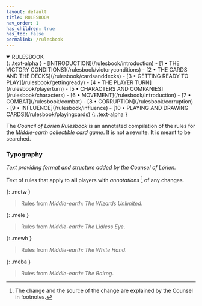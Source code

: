 ```yaml
---
layout: default
title: RULESBOOK
nav_order: 1
has_children: true
has_toc: false
permalink: /rulesbook
---
```


<details open markdown="block">
  <summary>
   RULESBOOK
  </summary>
  {: .text-alpha }
 - [INTRODUCTION](/rulesbook/introduction)
 - [1 • THE VICTORY CONDITIONS](/rulesbook/victoryconditions)
 - [2 • THE CARDS AND THE DECKS](/rulesbook/cardsanddecks)
 - [3 • GETTING READY TO PLAY](/rulesbook/gettingready)
 - [4 • THE PLAYER TURN](/rulesbook/playerturn)
 - [5 • CHARACTERS AND COMPANIES](/rulesbook/characters)
 - [6 • MOVEMENT](/rulesbook/introduction)
 - [7 • COMBAT](/rulesbook/combat)
 - [8 • CORRUPTION](/rulesbook/corruption)
 - [9 • INFLUENCE](/rulesbook/influence)
 - [10 • PLAYING AND DRAWING CARDS](/rulesbook/playingcards)
 {: .text-alpha }
</details>

The _Council of Lórien Rulesbook_ is an annotated compilation of the rules for the _Middle-earth collectible card game_. It is not a rewrite. It is meant to be searched.

### Typography

_Text providing format and structure added by the Counsel of Lórien._

Text of rules that apply to **all** players with _annotations_ [^changes] of any changes. 

{: .metw }
> Rules from _Middle-earth: The Wizards Unlimited_.  

{: .mele }
> Rules from _Middle-earth: The Lidless Eye_.  

{: .mewh }
> Rules from _Middle-earth: The White Hand_.   

{: .meba }
> Rules from _Middle-earth: The Balrog_.

[^changes]: The change and the source of the change are explained by the Counsel in footnotes.
